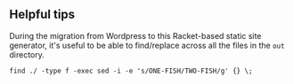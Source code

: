 

## Helpful tips 

During the migration from Wordpress to this Racket-based static site generator, it's useful to be able to find/replace across all the files in the `out` directory.

```
find ./ -type f -exec sed -i -e 's/ONE-FISH/TWO-FISH/g' {} \;
```
